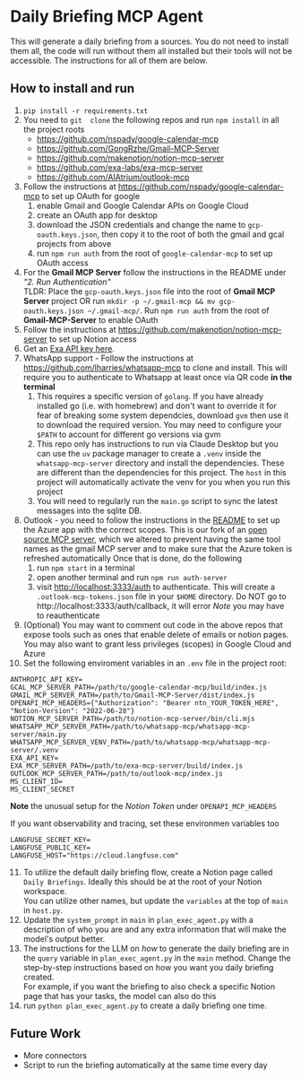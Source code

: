 # Daily Briefing MCP Agent
This will generate a daily briefing from a sources. You do not need to install them all, the code will run without them all installed but their tools will not be accessible. The instructions for all of them are below. 

## How to install and run
1. `pip install -r requirements.txt`
2. You need to `git  clone` the following repos and run `npm install` in all the project roots
    - https://github.com/nspady/google-calendar-mcp
    - https://github.com/GongRzhe/Gmail-MCP-Server
    - https://github.com/makenotion/notion-mcp-server
    - https://github.com/exa-labs/exa-mcp-server
    - https://github.com/AIAtrium/outlook-mcp
3. Follow the instructions at https://github.com/nspady/google-calendar-mcp to set up OAuth for google
    1. enable Gmail and Google Calendar APIs on Google Cloud
    2. create an OAuth app for desktop
    3. download the JSON credentials and change the name to `gcp-oauth.keys.json`, then copy it to the root of both the gmail and gcal projects from above
    4. run `npm run auth` from the root of `google-calendar-mcp` to set up OAuth access 
4. For the **Gmail MCP Server** follow the instructions in the README under *"2. Run Authentication"*  
TLDR: Place the `gcp-oauth.keys.json` file into the root of **Gmail MCP Server** project OR run `mkdir -p ~/.gmail-mcp && mv gcp-oauth.keys.json ~/.gmail-mcp/`. Run `npm run auth` from the root of **Gmail-MCP-Server** to enable OAuth
5. Follow the instructions at https://github.com/makenotion/notion-mcp-server to set up Notion access
6. Get an [Exa API key here](https://dashboard.exa.ai/api-keys). 
7. WhatsApp support - Follow the instructions at https://github.com/lharries/whatsapp-mcp to clone and install. This will require you to authenticate to Whatsapp at least once via QR code **in the terminal**
    1. This requires a specific version of `golang`. If you have already installed go (i.e. with homebrew) and don't want to override it for fear of breaking some system dependcies, download `gvm` then use it to download the required version. You may need to configure your `$PATH` to account for different go versions via gvm
    2. This repo only has instructions to run via Claude Desktop but you can use the `uv` package manager to create a `.venv` inside the `whatsapp-mcp-server` directory and install the dependencies. These are different than the dependencies for this project. The `host` in this project will automatically activate the venv for you when you run this project
    3. You will need to regularly run the `main.go` script to sync the latest messages into the sqlite DB.
8. Outlook - you need to follow the instructions in the [README](https://github.com/AIAtrium/outlook-mcp) to set up the Azure app with the correct scopes. This is our fork of an [open source MCP server](https://github.com/ryaker/outlook-mcp), which we altered to prevent having the same tool names as the gmail MCP server and to make sure that the Azure token is refreshed automatically 
Once that is done, do the following
    1. run `npm start` in a terminal
    2. open another terminal and run `npm run auth-server`
    3. visit [http://localhost:3333/auth](http://localhost:3333/auth) to authenticate. This will create a `.outlook-mcp-tokens.json` file in your `$HOME` directory. Do NOT go to http://localhost:3333/auth/callback, it will error
    *Note* you may have to reauthenticate
9. (Optional) You may want to comment out code in the above repos that expose tools such as ones that enable delete of emails or notion pages. You may also want to grant less privileges (scopes) in Google Cloud and Azure
10. Set the following enviroment variables in an `.env` file in the project root:
```
ANTHROPIC_API_KEY=
GCAL_MCP_SERVER_PATH=/path/to/google-calendar-mcp/build/index.js
GMAIL_MCP_SERVER_PATH=/path/to/Gmail-MCP-Server/dist/index.js
OPENAPI_MCP_HEADERS={"Authorization": "Bearer ntn_YOUR_TOKEN_HERE", "Notion-Version": "2022-06-28"}
NOTION_MCP_SERVER_PATH=/path/to/notion-mcp-server/bin/cli.mjs
WHATSAPP_MCP_SERVER_PATH=/path/to/whatsapp-mcp/whatsapp-mcp-server/main.py
WHATSAPP_MCP_SERVER_VENV_PATH=/path/to/whatsapp-mcp/whatsapp-mcp-server/.venv
EXA_API_KEY=
EXA_MCP_SERVER_PATH=/path/to/exa-mcp-server/build/index.js
OUTLOOK_MCP_SERVER_PATH=/path/to/outlook-mcp/index.js
MS_CLIENT_ID=
MS_CLIENT_SECRET
```

**Note** the unusual setup for the *Notion Token* under `OPENAPI_MCP_HEADERS`

If you want observability and tracing, set these environmen variables too
```
LANGFUSE_SECRET_KEY=
LANGFUSE_PUBLIC_KEY=
LANGFUSE_HOST="https://cloud.langfuse.com"
```
11. To utilize the default daily briefing flow, create a Notion page called `Daily Briefings`. Ideally this should be at the root of your Notion workspace.   
You can utilize other names, but update the `variables` at the top of `main` in `host.py`. 
12. Update the `system_prompt` in `main` in `plan_exec_agent.py` with a description of who you are and any extra information that will make the model's output better. 
13. The instructions for the LLM on *how* to generate the daily briefing are in the  `query` variable in `plan_exec_agent.py` in the `main` method. Change the step-by-step instructions based on how you want you daily briefing created.  
For example, if you want the briefing to also check a specific Notion page that has your tasks, the model can also do this
14. run `python plan_exec_agent.py` to create a daily briefing one time. 

## Future Work
- More connectors
- Script to run the briefing automatically at the same time every day

